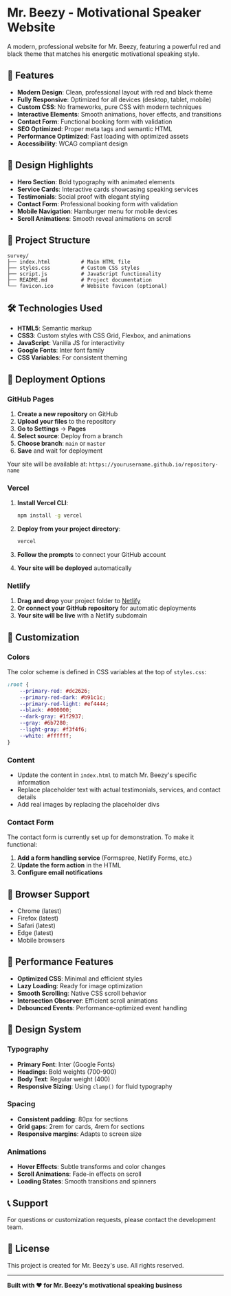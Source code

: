 # Mr. Beezy - Motivational Speaker Website

A modern, professional website for Mr. Beezy, featuring a powerful red and black theme that matches his energetic motivational speaking style.

## 🚀 Features

- **Modern Design**: Clean, professional layout with red and black theme
- **Fully Responsive**: Optimized for all devices (desktop, tablet, mobile)
- **Custom CSS**: No frameworks, pure CSS with modern techniques
- **Interactive Elements**: Smooth animations, hover effects, and transitions
- **Contact Form**: Functional booking form with validation
- **SEO Optimized**: Proper meta tags and semantic HTML
- **Performance Optimized**: Fast loading with optimized assets
- **Accessibility**: WCAG compliant design

## 🎨 Design Highlights

- **Hero Section**: Bold typography with animated elements
- **Service Cards**: Interactive cards showcasing speaking services
- **Testimonials**: Social proof with elegant styling
- **Contact Form**: Professional booking form with validation
- **Mobile Navigation**: Hamburger menu for mobile devices
- **Scroll Animations**: Smooth reveal animations on scroll

## 📁 Project Structure

```
survey/
├── index.html          # Main HTML file
├── styles.css          # Custom CSS styles
├── script.js           # JavaScript functionality
├── README.md           # Project documentation
└── favicon.ico         # Website favicon (optional)
```

## 🛠️ Technologies Used

- **HTML5**: Semantic markup
- **CSS3**: Custom styles with CSS Grid, Flexbox, and animations
- **JavaScript**: Vanilla JS for interactivity
- **Google Fonts**: Inter font family
- **CSS Variables**: For consistent theming

## 🚀 Deployment Options

### GitHub Pages

1. **Create a new repository** on GitHub
2. **Upload your files** to the repository
3. **Go to Settings** → **Pages**
4. **Select source**: Deploy from a branch
5. **Choose branch**: `main` or `master`
6. **Save** and wait for deployment

Your site will be available at: `https://yourusername.github.io/repository-name`

### Vercel

1. **Install Vercel CLI**:
   ```bash
   npm install -g vercel
   ```

2. **Deploy from your project directory**:
   ```bash
   vercel
   ```

3. **Follow the prompts** to connect your GitHub account
4. **Your site will be deployed** automatically

### Netlify

1. **Drag and drop** your project folder to [Netlify](https://netlify.com)
2. **Or connect your GitHub repository** for automatic deployments
3. **Your site will be live** with a Netlify subdomain

## 🎯 Customization

### Colors
The color scheme is defined in CSS variables at the top of `styles.css`:

```css
:root {
    --primary-red: #dc2626;
    --primary-red-dark: #b91c1c;
    --primary-red-light: #ef4444;
    --black: #000000;
    --dark-gray: #1f2937;
    --gray: #6b7280;
    --light-gray: #f3f4f6;
    --white: #ffffff;
}
```

### Content
- Update the content in `index.html` to match Mr. Beezy's specific information
- Replace placeholder text with actual testimonials, services, and contact details
- Add real images by replacing the placeholder divs

### Contact Form
The contact form is currently set up for demonstration. To make it functional:

1. **Add a form handling service** (Formspree, Netlify Forms, etc.)
2. **Update the form action** in the HTML
3. **Configure email notifications**

## 📱 Browser Support

- Chrome (latest)
- Firefox (latest)
- Safari (latest)
- Edge (latest)
- Mobile browsers

## 🔧 Performance Features

- **Optimized CSS**: Minimal and efficient styles
- **Lazy Loading**: Ready for image optimization
- **Smooth Scrolling**: Native CSS scroll behavior
- **Intersection Observer**: Efficient scroll animations
- **Debounced Events**: Performance-optimized event handling

## 🎨 Design System

### Typography
- **Primary Font**: Inter (Google Fonts)
- **Headings**: Bold weights (700-900)
- **Body Text**: Regular weight (400)
- **Responsive Sizing**: Using `clamp()` for fluid typography

### Spacing
- **Consistent padding**: 80px for sections
- **Grid gaps**: 2rem for cards, 4rem for sections
- **Responsive margins**: Adapts to screen size

### Animations
- **Hover Effects**: Subtle transforms and color changes
- **Scroll Animations**: Fade-in effects on scroll
- **Loading States**: Smooth transitions and spinners

## 📞 Support

For questions or customization requests, please contact the development team.

## 📄 License

This project is created for Mr. Beezy's use. All rights reserved.

---

**Built with ❤️ for Mr. Beezy's motivational speaking business** 